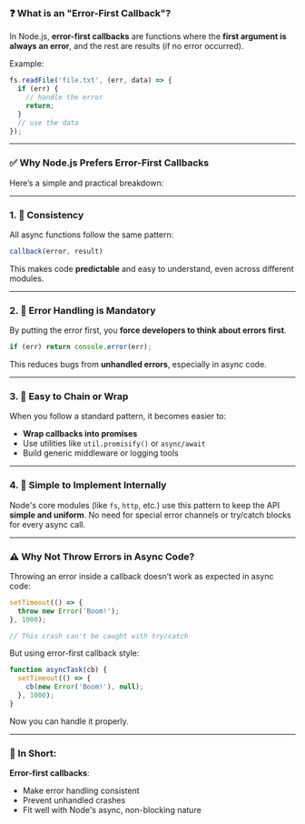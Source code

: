 ### ❓ What is an "Error-First Callback"?

In Node.js, **error-first callbacks** are functions where the **first argument is always an error**, and the rest are results (if no error occurred).

Example:

```js
fs.readFile('file.txt', (err, data) => {
  if (err) {
    // handle the error
    return;
  }
  // use the data
});
```

---

### ✅ Why Node.js Prefers Error-First Callbacks

Here’s a simple and practical breakdown:

---

### 1. 🧠 **Consistency**

All async functions follow the same pattern:

```js
callback(error, result)
```

This makes code **predictable** and easy to understand, even across different modules.

---

### 2. 🔐 **Error Handling is Mandatory**

By putting the error first, you **force developers to think about errors first**.

```js
if (err) return console.error(err);
```

This reduces bugs from **unhandled errors**, especially in async code.

---

### 3. 🔁 **Easy to Chain or Wrap**

When you follow a standard pattern, it becomes easier to:

* **Wrap callbacks into promises**
* Use utilities like `util.promisify()` or `async/await`
* Build generic middleware or logging tools

---

### 4. 🔧 **Simple to Implement Internally**

Node's core modules (like `fs`, `http`, etc.) use this pattern to keep the API **simple and uniform**. No need for special error channels or try/catch blocks for every async call.

---

### ⚠️ Why Not Throw Errors in Async Code?

Throwing an error inside a callback doesn’t work as expected in async code:

```js
setTimeout(() => {
  throw new Error('Boom!');
}, 1000);

// This crash can't be caught with try/catch
```

But using error-first callback style:

```js
function asyncTask(cb) {
  setTimeout(() => {
    cb(new Error('Boom!'), null);
  }, 1000);
}
```

Now you can handle it properly.

---

### 📌 In Short:

**Error-first callbacks**:

* Make error handling consistent
* Prevent unhandled crashes
* Fit well with Node's async, non-blocking nature
